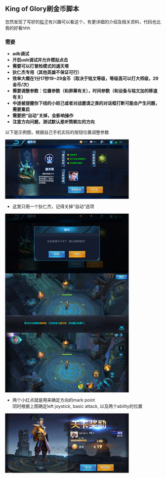 ## King of Glory刷金币脚本

忽然发现了写好的[轮子](https://github.com/xyxsns/King-of-glory)有兴趣可以看这个，有更详细的介绍及相关资料，代码也比我的好看hhh

### 需要

- **adb调试**
- **开启usb调试并允许模拟点击**
- **需要可以打冒险模式的通天塔**
- **狄仁杰专用（其他英雄不保证可行）**
- **效率大概在1分17秒19~29金币（取决于铭文等级，等级高可以打大师级，29金币/次）**
- **需要调整参数：位置参数（和屏幕有关），时间参数（和设备与铭文加的移速有关）**
- **中途被提醒你下线的小妲己或者对战邀请之类的对话框打断可能会产生问题，需要重启**
- **需要把“自动”关掉，会影响操作**
- **注意方向问题，测试默认是听筒朝左的方向**





以下是示例图，根据自己手机实际的按钮位置调整参数 

<img src="./1.png" width = "400"  align=center />

- 这里只用一个狄仁杰，记得关掉“自动”选项 

<img src="./2.png" width = "400"  align=center />
<img src="./3.png" width = "400"  align=center />
<img src="./4.png" width = "400"  align=center />

- 两个小红点就是用来确定方向的mark point  
同时根据上图确定left joystick, basic attack, 以及两个ability的位置

<img src="./5.png" width = "400"  align=left />


